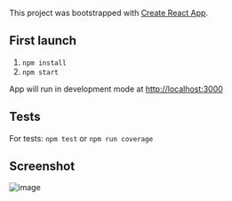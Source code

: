 This project was bootstrapped with [Create React App](https://github.com/facebook/create-react-app).
## First launch
1) `npm install`
2) `npm start`

App will run in development mode at [http://localhost:3000](http://localhost:3000) 
## Tests
For tests: `npm test` or `npm run coverage`
## Screenshot
![image](https://github.com/Mihairz/Scrimba-React-1-Digital_business_card/assets/101760974/f61cf7e2-881a-4164-adc6-49483ade5661)
